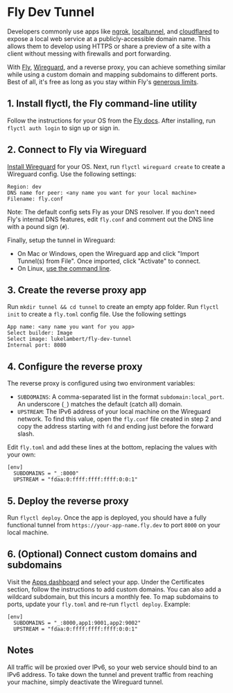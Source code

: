 # Fly Dev Tunnel

Developers commonly use apps like [ngrok](https://ngrok.com), [localtunnel](https://localtunnel.github.io/www/), and [cloudflared](https://github.com/cloudflare/cloudflared) to expose a local web service at a publicly-accessible domain name. This allows them to develop using HTTPS or share a preview of a site with a client without messing with firewalls and port forwarding.

With [Fly](https://fly.io), [Wireguard](https://www.wireguard.com), and a reverse proxy, you can achieve something similar while using a custom domain and mapping subdomains to different ports. Best of all, it's free as long as you stay within Fly's [generous limits](https://fly.io/docs/about/pricing/).

## 1. Install flyctl, the Fly command-line utility

Follow the instructions for your OS from the [Fly docs](https://fly.io/docs/flyctl/installing/). After installing, run `flyctl auth login` to sign up or sign in.

## 2. Connect to Fly via Wireguard

[Install Wireguard](https://www.wireguard.com/install/) for your OS. Next, run `flyctl wireguard create` to create a Wireguard config. Use the following settings:

```
Region: dev
DNS name for peer: <any name you want for your local machine>
Filename: fly.conf
```

Note: The default config sets Fly as your DNS resolver. If you don't need Fly's internal DNS features, edit `fly.conf` and comment out the DNS line with a pound sign (`#`).

Finally, setup the tunnel in Wireguard:
- On Mac or Windows, open the Wireguard app and click "Import Tunnel(s) from File". Once imported, click "Activate" to connect.
- On Linux, [use the command line](https://fly.io/docs/reference/wireguard/).

## 3. Create the reverse proxy app

Run `mkdir tunnel && cd tunnel` to create an empty app folder. Run `flyctl init` to create a `fly.toml` config file. Use the following settings

```
App name: <any name you want for you app>
Select builder: Image
Select image: lukelambert/fly-dev-tunnel
Internal port: 8080
```

## 4. Configure the reverse proxy

The reverse proxy is configured using two environment variables:

- `SUBDOMAINS`: A comma-separated list in the format `subdomain:local_port`. An underscore (`_`) matches the default (catch all) domain.
- `UPSTREAM`: The IPv6 address of your local machine on the Wireguard network. To find this value, open the `fly.conf` file created in step 2 and copy the address starting with `fd` and ending just before the forward slash.

Edit `fly.toml` and add these lines at the bottom, replacing the values with your own:

```
[env]
  SUBDOMAINS = "_:8000"
  UPSTREAM = "fdaa:0:ffff:ffff:ffff:0:0:1"
```

## 5. Deploy the reverse proxy

Run `flyctl deploy`. Once the app is deployed, you should have a fully functional tunnel from `https://your-app-name.fly.dev` to port `8000` on your local machine.


## 6. (Optional) Connect custom domains and subdomains

Visit the [Apps dashboard](https://fly.io/apps/) and select your app. Under the Certificates section, follow the instructions to add custom domains. You can also add a wildcard subdomain, but this incurs a monthly fee. To map subdomains to ports, update your `fly.toml` and re-run `flyctl deploy`. Example:

```
[env]
  SUBDOMAINS = "_:8000,app1:9001,app2:9002"
  UPSTREAM = "fdaa:0:ffff:ffff:ffff:0:0:1"
```

## Notes

All traffic will be proxied over IPv6, so your web service should bind to an IPv6 address. To take down the tunnel and prevent traffic from reaching your machine, simply deactivate the Wireguard tunnel.
